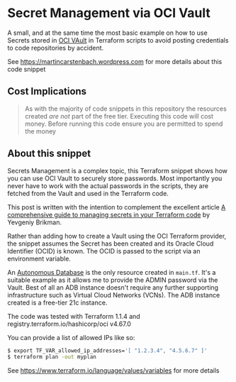 # Secret Management via OCI Vault

A small, and at the same time the most basic example on how to use Secrets stored in [OCI VAult](https://docs.oracle.com/en-us/iaas/Content/KeyManagement/Concepts/keyoverview.htm) in Terraform scripts to avoid posting credentials to code repositories by accident.

See https://martincarstenbach.wordpress.com for more details about this code snippet

## Cost Implications

> As with the majority of code snippets in this repository the resources created _are not_ part of the free tier. Executing this code will cost money. Before running this code ensure you are permitted to spend the money

## About this snippet

Secrets Management is a complex topic, this Terraform snippet shows how you can use OCI Vault to securely store passwords. Most importantly you never have to work with the actual passwords in the scripts, they are fetched from the Vault and used in the Terraform code.

This post is written with the intention to complement the excellent article [A comprehensive guide to managing secrets in your Terraform code](https://blog.gruntwork.io/a-comprehensive-guide-to-managing-secrets-in-your-terraform-code-1d586955ace1) by Yevgeniy Brikman.

Rather than adding how to create a Vault using the OCI  Terraform provider, the snippet assumes the Secret has been created and its Oracle Cloud Identifier (OCID) is known. The OCID is passed to the script via an environment variable.

An [Autonomous Database](https://registry.terraform.io/providers/hashicorp/oci/latest/docs/resources/database_autonomous_database) is the only resource created in `main.tf`. It's a suitable example as it allows me to provide the ADMIN password via the Vault. Best of all an ADB instance doesn't require any further supporting infrastructure such as Virtual Cloud Networks (VCNs). The ADB instance created is a free-tier 21c instance.

The code was tested with Terraform 1.1.4 and registry.terraform.io/hashicorp/oci v4.67.0

You can provide a list of allowed IPs like so:

```bash
$ export TF_VAR_allowed_ip_addresses='[ "1.2.3.4", "4.5.6.7" ]'
$ terraform plan -out myplan
```

See https://www.terraform.io/language/values/variables for more details